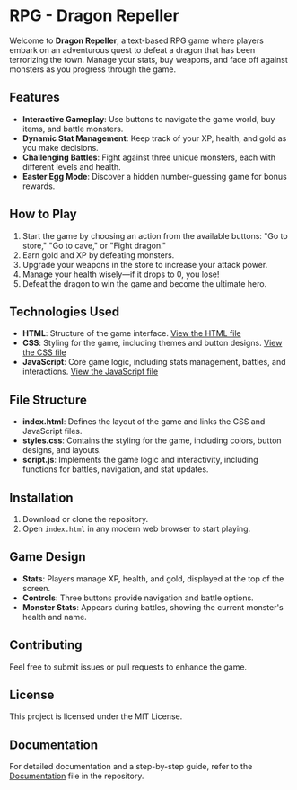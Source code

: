 # RPG - Dragon Repeller

Welcome to **Dragon Repeller**, a text-based RPG game where players embark on an adventurous quest to defeat a dragon that has been terrorizing the town. Manage your stats, buy weapons, and face off against monsters as you progress through the game.

## Features

- **Interactive Gameplay**: Use buttons to navigate the game world, buy items, and battle monsters.
- **Dynamic Stat Management**: Keep track of your XP, health, and gold as you make decisions.
- **Challenging Battles**: Fight against three unique monsters, each with different levels and health.
- **Easter Egg Mode**: Discover a hidden number-guessing game for bonus rewards.

## How to Play

1. Start the game by choosing an action from the available buttons: "Go to store," "Go to cave," or "Fight dragon."
2. Earn gold and XP by defeating monsters.
3. Upgrade your weapons in the store to increase your attack power.
4. Manage your health wisely—if it drops to 0, you lose!
5. Defeat the dragon to win the game and become the ultimate hero.

## Technologies Used

- **HTML**: Structure of the game interface. [View the HTML file](./index.html)
- **CSS**: Styling for the game, including themes and button designs. [View the CSS file](./styles.css)
- **JavaScript**: Core game logic, including stats management, battles, and interactions. [View the JavaScript file](./script.js)

## File Structure

- **index.html**: Defines the layout of the game and links the CSS and JavaScript files.
- **styles.css**: Contains the styling for the game, including colors, button designs, and layouts.
- **script.js**: Implements the game logic and interactivity, including functions for battles, navigation, and stat updates.

## Installation

1. Download or clone the repository.
2. Open `index.html` in any modern web browser to start playing.

## Game Design

- **Stats**: Players manage XP, health, and gold, displayed at the top of the screen.
- **Controls**: Three buttons provide navigation and battle options.
- **Monster Stats**: Appears during battles, showing the current monster's health and name.

## Contributing

Feel free to submit issues or pull requests to enhance the game.

## License

This project is licensed under the MIT License.

## Documentation

For detailed documentation and a step-by-step guide, refer to the [Documentation](./DOCUMENTATION.md) file in the repository.
